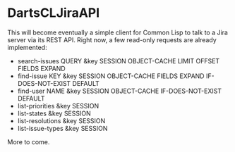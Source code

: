 DartsCLJiraAPI
==============

This will become eventually a simple client for Common Lisp
to talk to a Jira server via its REST API. Right now, a few
read-only requests are already implemented:

  - search-issues QUERY &key SESSION OBJECT-CACHE LIMIT OFFSET FIELDS EXPAND
  - find-issue KEY &key SESSION OBJECT-CACHE FIELDS EXPAND IF-DOES-NOT-EXIST DEFAULT
  - find-user NAME &key SESSION OBJECT-CACHE IF-DOES-NOT-EXIST DEFAULT
  - list-priorities &key SESSION
  - list-states &key SESSION
  - list-resolutions &key SESSION
  - list-issue-types &key SESSION

More to come.
